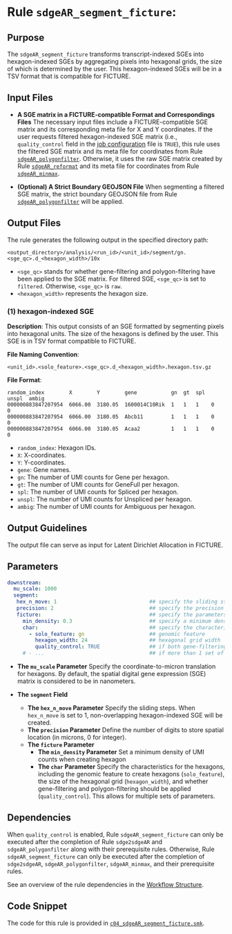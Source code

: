 # Rule `sdgeAR_segment_ficture`:

## Purpose
The `sdgeAR_segment_ficture` transforms transcript-indexed SGEs into hexagon-indexed SGEs by aggregating pixels into hexagonal grids, the size of which is determined by the user. This hexagon-indexed SGEs will be in a TSV format that is compatible for FICTURE.

## Input Files
* **A SGE matrix in a FICTURE-compatible Format and Correspondings Files**
The necessary input files include a FICTURE-compatible SGE matrix and its corresponding meta file for X and Y coordinates. If the user requests filtered hexagon-indexed SGE matrix (i.e., `quality_control` field in the [job configuration](../../basic_usage/job_config.md) file is `TRUE`), this rule uses the filtered SGE matrix and its meta file for coordinates from Rule [`sdgeAR_polygonfilter`](./sdgeAR_polygonfilter.md). Otherwise, it uses the raw SGE matrix created by Rule [`sdgeAR_reformat`](./sdgeAR_reformat.md) and its meta file for coordinates from Rule [`sdgeAR_minmax`](./sdgeAR_minmax.md). 

* **(Optional) A Strict Boundary GEOJSON File**
When segmenting a filtered SGE matrix, the strict boundary GEOJSON file from Rule [`sdgeAR_polygonfilter`](./sdgeAR_polygonfilter.md) will be applied.


## Output Files
The rule generates the following output in the specified directory path:
```
<output_directory>/analysis/<run_id>/<unit_id>/segment/gn.<sge_qc>.d_<hexagon_width>/10x
```
* `<sge_qc>` stands for whether gene-filtering and polygon-filtering have been applied to the SGE matrix. For filtered SGE, `<sge_qc>` is set to `filtered`. Otherwise, `<sge_qc>` is `raw`.
* `<hexagon_width>` represents the hexagon size.

### (1) hexagon-indexed SGE

**Description**: This output consists of an SGE formatted by segmenting pixels into hexagonal units. The size of the hexagons is defined by the user. This SGE is in TSV format compatible to FICTURE.

**File Naming Convention**: 
```
<unit_id>.<solo_feature>.<sge_qc>.d_<hexagon_width>.hexagon.tsv.gz
```

**File Format**:
```
random_index        X        Y        gene           gn  gt  spl  unspl  ambig
000000883847207954  6066.00  3180.05  1600014C10Rik  1   1   1    0      0
000000883847207954  6066.00  3180.05  Abcb11         1   1   1    0      0
000000883847207954  6066.00  3180.05  Acaa2          1   1   1    0      0
```

* `random_index`: Hexagon IDs.
* `X`: X-coordinates.
* `Y`: Y-coordinates.
* `gene`: Gene names.
* `gn`:  The number of UMI counts for Gene per hexagon.
* `gt`:  The number of UMI counts for GeneFull per hexagon.
* `spl`:  The number of UMI counts for Spliced per hexagon.
* `unspl`:  The number of UMI counts for Unspliced per hexagon.
* `ambig`:  The number of UMI counts for Ambiguous per hexagon.

## Output Guidelines
The output file can serve as input for Latent Dirichlet Allocation in FICTURE.

## Parameters
```yaml
downstream:
  mu_scale: 1000        
  segment:
   hex_n_move: 1                              ## specify the sliding step in segmentation
   precision: 2                               ## specify the precision parameter for segmentation                   
   ficture:                                   ## specify the parameters for creating hexagon-indexed SGE in FICTURE-compatible format    
     min_density: 0.3                         ## specify a minimum density of UMIs for hexagon
     char:                                    ## specify the characteristics for hexagon segmentation, including genomic feature, hexagon size and SGE filtering
       - solo_feature: gn                     ## genomic feature
         hexagon_width: 24                    ## hexagonal grid width
         quality_control: TRUE                ## if both gene-filtering and polygon-filtering should be applied
     # - ...                                  ## if more than 1 set of hexagon is needed ```
```

* **The `mu_scale` Parameter**
  Specify the coordinate-to-micron translation for hexagons. By default, the spatial digital gene expression (SGE) matrix is considered to be in nanometers.

* **The `segment` Field**
  * **The `hex_n_move` Parameter**
    Specify the sliding steps. When `hex_n_move` is set to 1, non-overlapping hexagon-indexed SGE will be created.
  * **The `precision` Parameter**
    Define the number of digits to store spatial location (in microns, 0 for integer).
  * **The `ficture` Parameter**
    * **The `min_density` Parameter**
      Set a minimum density of UMI counts when creating hexagon
    * **The `char` Parameter**
      Specify the characteristics for the hexagons, including the genomic feature to create hexagons (`solo_feature`), the size of the hexagonal grid (`hexagon_width`), and whether gene-filtering and polygon-filtering should be applied (`quality_control`). This allows for multiple sets of parameters.
      
## Dependencies
When `quality_control` is enabled, Rule `sdgeAR_segment_ficture` can only be executed after the completion of Rule `sdge2sdgeAR` and `sdgeAR_polygonfilter` along with their prerequisite rules. Otherwise, Rule `sdgeAR_segment_ficture` can only be executed after the completion of `sdge2sdgeAR`, `sdgeAR_polygonfilter`, `sdgeAR_minmax`, and their prerequisite rules. 

See an overview of the rule dependencies in the [Workflow Structure](../../home/workflow_structure.md).

## Code Snippet
The code for this rule is provided in [`c04_sdgeAR_segment_ficture.smk`](https://github.com/seqscope/NovaScope/blob/main/rules/c04_sdgeAR_segment_ficture.smk).
